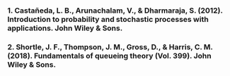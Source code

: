### 1. Castañeda, L. B., Arunachalam, V., & Dharmaraja, S. (2012). Introduction to probability and stochastic processes with applications. John Wiley & Sons.
### 2. Shortle, J. F., Thompson, J. M., Gross, D., & Harris, C. M. (2018). Fundamentals of queueing theory (Vol. 399). John Wiley & Sons.

